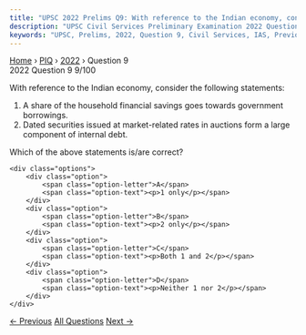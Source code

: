 ```yaml
---
title: "UPSC 2022 Prelims Q9: With reference to the Indian economy, consider the following..."
description: "UPSC Civil Services Preliminary Examination 2022 Question 9 with options and answer"
keywords: "UPSC, Prelims, 2022, Question 9, Civil Services, IAS, Previous Year Questions"
---
```


<nav class="breadcrumb">
    <a href="../../">Home</a>
    <span>›</span>
    <a href="../">PIQ</a>
    <span>›</span>
    <a href="./">2022</a>
    <span>›</span>
    <span>Question 9</span>
</nav>

<div class="question-header">
    <div class="question-meta">
        <span class="year-badge">2022</span>
        <span class="question-number">Question 9</span>
        <span class="progress">9/100</span>
    </div>
    <div class="progress-bar">
        <div class="progress-fill" style="width: 9.0%"></div>
    </div>
</div>

<div class="question-content">
    <div class="question-text">
        <p>With reference to the Indian economy, consider the following statements:</p>
<ol>
<li>A share of the household financial savings goes towards government borrowings.</li>
<li>Dated securities issued at market-related rates in auctions form a large component of internal debt.</li>
</ol>
<p>Which of the above statements is/are correct?</p>
    </div>
    
    <div class="options">
        <div class="option">
            <span class="option-letter">A</span>
            <span class="option-text"><p>1 only</p></span>
        </div>
        <div class="option">
            <span class="option-letter">B</span>
            <span class="option-text"><p>2 only</p></span>
        </div>
        <div class="option">
            <span class="option-letter">C</span>
            <span class="option-text"><p>Both 1 and 2</p></span>
        </div>
        <div class="option">
            <span class="option-letter">D</span>
            <span class="option-text"><p>Neither 1 nor 2</p></span>
        </div>
    </div>
</div>

<div class="question-nav">
    <a href="../q008-with-reference-to-the-expenditure-made-by-an-organ/" class="nav-btn prev">← Previous</a>
    <a href="../" class="nav-btn center">All Questions</a>
    <a href="../q010-with-reference-to-the-indian-economy-consider-the/" class="nav-btn next">Next →</a>
</div>

